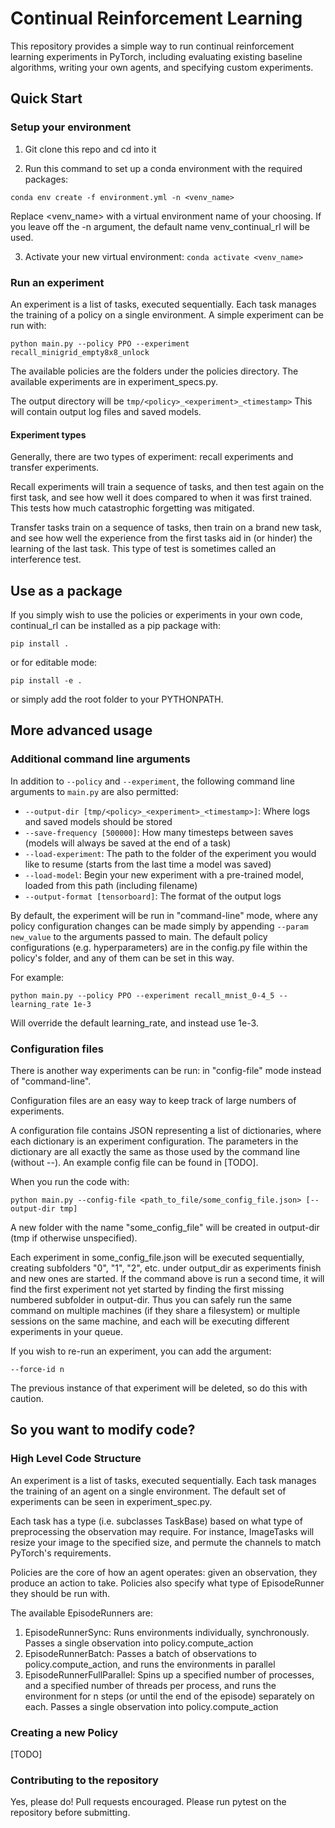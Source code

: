 # Continual Reinforcement Learning

This repository provides a simple way to run continual reinforcement learning experiments in PyTorch, including 
evaluating existing baseline algorithms, writing your own agents, and specifying custom experiments.

## Quick Start

### Setup your environment

1. Git clone this repo and cd into it

2. Run this command to set up a conda environment with the required packages:
```
conda env create -f environment.yml -n <venv_name> 
```
Replace <venv_name> with a virtual environment name of your choosing. If you leave off the -n argument, the default 
name venv_continual_rl will be used.

3. Activate your new virtual environment: `conda activate <venv_name>`

### Run an experiment
An experiment is a list of tasks, executed sequentially. Each task manages the training of a policy on a single 
environment. A simple experiment can be run with:

```
python main.py --policy PPO --experiment recall_minigrid_empty8x8_unlock
```

The available policies are the folders under the policies directory. The available experiments are in 
experiment_specs.py.

The output directory will be `tmp/<policy>_<experiment>_<timestamp>` This will contain output log files and saved
models.

#### Experiment types
Generally, there are two types of experiment: recall experiments and transfer experiments.
 
Recall experiments will train a sequence of tasks, and then test again on the first task, and see how well it does 
compared to when it was first trained. This tests how much catastrophic forgetting was mitigated.

Transfer tasks train on a sequence of tasks, then train on a brand new task, and see how well the experience 
from the first tasks aid in (or hinder) the learning of the last task. This type of test is sometimes called an
interference test.

## Use as a package
If you simply wish to use the policies or experiments in your own code, continual_rl can be installed as a pip 
package with:
```
pip install .
```

or for editable mode:

```
pip install -e .
```

or simply add the root folder to your PYTHONPATH.

## More advanced usage

### Additional command line arguments
In addition to `--policy` and `--experiment`, the following command line arguments to `main.py`
are also permitted:
* `--output-dir [tmp/<policy>_<experiment>_<timestamp>]`: Where logs and saved models should be stored
* `--save-frequency [500000]`: How many timesteps between saves (models will always be saved at the end of a task)
* `--load-experiment`: The path to the folder of the experiment you would like to resume (starts from the last
time a model was saved)
* `--load-model`: Begin your new experiment with a pre-trained model, loaded from this path (including 
filename)
* `--output-format [tensorboard]`: The format of the output logs



By default, the experiment will be run in "command-line" mode, where any policy configuration changes can be made
simply by appending `--param new_value` to the arguments passed to main. The default policy configurations 
(e.g. hyperparameters) are in the config.py file within the policy's folder, and any of them can be set in this way.

For example:

```
python main.py --policy PPO --experiment recall_mnist_0-4_5 --learning_rate 1e-3
```
Will override the default learning_rate, and instead use 1e-3.


### Configuration files
There is another way experiments can be run: in "config-file" mode instead of "command-line". 

Configuration files are an easy way to keep track of large numbers of experiments.

A configuration file contains JSON representing a list of dictionaries, where each dictionary is an experiment 
configuration. The parameters in the dictionary are all exactly the same as those used by the command line (without --).
An example config file can be found in [TODO].

When you run the code with:
```
python main.py --config-file <path_to_file/some_config_file.json> [--output-dir tmp]
```

A new folder with the name "some_config_file" will be created in output-dir (tmp if otherwise unspecified).

Each experiment in some_config_file.json will be executed sequentially, creating subfolders "0", "1", "2", etc. under 
output_dir as experiments finish and new ones are started. If the command above is run a second time, it will find the 
first experiment not yet started by finding the first missing numbered subfolder in output-dir. Thus
you can safely run the same command on multiple machines (if they share a filesystem) or multiple sessions on the 
same machine, and each will be executing different experiments in your queue.

If you wish to re-run an experiment, you can add the argument:
```
--force-id n
```

The previous instance of that experiment will be deleted, so do this with caution.


## So you want to modify code?
### High Level Code Structure
An experiment is a list of tasks, executed sequentially. Each task manages the training of an agent on a single 
environment. The default set of experiments can be seen in experiment_spec.py.

Each task has a type (i.e. subclasses TaskBase) based on what type of preprocessing the observation may require. 
For instance, ImageTasks will resize your image to the specified size, and permute the channels to match PyTorch's 
requirements.

Policies are the core of how an agent operates: given an observation, they produce an action to take. Policies also 
specify what type of EpisodeRunner they should be run with.

The available EpisodeRunners are:
1. EpisodeRunnerSync: Runs environments individually, synchronously. Passes a single observation into 
policy.compute_action
2. EpisodeRunnerBatch: Passes a batch of observations to policy.compute_action, and runs the environments in parallel
3. EpisodeRunnerFullParallel: Spins up a specified number of processes, and a specified number of threads per process, 
and runs the environment for n steps (or until the end of the episode) separately on each. Passes a single 
observation into policy.compute_action

### Creating a new Policy
[TODO]


### Contributing to the repository
Yes, please do! Pull requests encouraged. Please run pytest on the repository before submitting.



